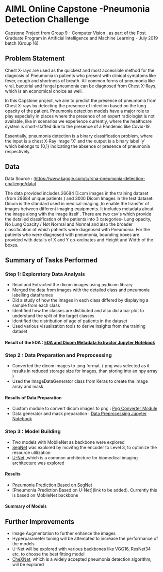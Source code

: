 # AIML Online Capstone -Pneumonia Detection Challenge
Capstone Project from Group 9 - Computer Vision  , as part of the Post Graduate Program in Artificial Intelligence and Machine Learning - July 2019 batch (Group 16)



## Problem Statement
Chest X-rays are used as the quickest and most accessible method for the diagnosis of Pneumonia in patients who present with clinical symptoms like fever, cough and shortness of breath. All common forms of pneumonia like viral, bacterial and fungal pneumonia can be diagnosed from Chest X-Rays, which is an economical choice as well. 

In this Capstone project, we aim to predict the presence of pneumonia from Chest X-rays by detecting the presence of infection based on the lung opacity of the patient. Pneumonia detection models have a major role to play especially in places where the presence of an expert radiologist is not available, like in scenarios we experience currently, where the healthcare system is short-staffed due to the presence of a Pandemic like Covid-19.

Essentially, pneumonia detection is a binary classification problem, where the input is a chest X-Ray image 'X' and the output is a binary label 'y' which belongs to {0,1} indicating the absence or presence of pneumonia respectively. 

## Data
Data Source : (https://www.kaggle.com/c/rsna-pneumonia-detection-challenge/data)

The data provided includes 26684 Dicom images in the training dataset (from 26684 unique patients ) and 3000 Dicom Images in the test dataset. 
Dicom is the standard used in medical imaging ,to enable the transfer of images between different imaging equipments. It includes metadata about the image along with the image itself . There are two csv's which provide the detailed classification of the patients into 3 categories- Lung opacity, No Lung Opacity / Not Normal and Normal and also the broader classification of which patients were diagnosed with Pneumonia. For the patients who were diagnosed with pneumonia, bounding boxes are provided with details of X and Y co-ordinates and Height and Width of the boxes.

## Summary of Tasks Performed
### Step 1: Exploratory Data Analysis 
* Read and Extracted the dicom images using pydicom library
* Merged the data from images with the detailed class and pneumonia labelling dataframes
* Did a study of how the images in each class differed by displaying a sample from each class 
* Identified how the classes are distibuted and also did a bar plot to understand the split of the target classes
* Identified the distribution of age of patients in the dataset 
* Used various visualization tools to derive insights from the training dataset

#### Result of the EDA : [EDA and Dicom Metadata Extractor Jupyter Notebook](https://github.com/meashu31/AIML-Capstone-CV9/blob/master/merged_EDA.ipynb)


### Step 2 : Data Preparation and Preprocessing
* Converted the dicom images to .png format. (.png was selected as it results in reduced storage size for images, than storing into an npy array )
* Used the ImageDataGenerator class from Keras to create the image array and mask

#### Results of Data Preparation
* Custom module to convert dicom images to png : [Png Converter Module](https://github.com/meashu31/AIML-Capstone-CV9/blob/master/generate_png_data.ipynb)
* Data generator and mask preparation : [ Data Preprocessing Jupyter Notebook](https://github.com/meashu31/AIML-Capstone-CV9/blob/master/generator_with_images_and_masks.ipynb)


### Step 3 : Model Building

* Two models with MobileNet as backbone were explored
* [SegNet](https://arxiv.org/pdf/1511.00561.pdf) was explored by movifng the encoder to Level 3, to optimize the resource utilization
* [U-Net](https://arxiv.org/pdf/1505.04597.pdf) ,which is a common architecture for biomedical imaging architecture was explored 

#### Results 
* [Pneumonia Prediction Based on SegNet](https://github.com/meashu31/AIML-Capstone-CV9/blob/master/Segnet_Model_Pneumonia.ipynb)
* [Pneumonia Prediction Based on U-Net](link to be added). Currently this is based on MobileNet backbone

#### Summary of Models
<to be filled>

## Further Improvements
* Image Augmentation to further enhance the images
* Hyperparameter tuning will be attempted to increase the performance of the models
* U-Net will be explored with various backbones like VGG16, ResNet34 etc, to choose the best fitting model
* [CheXNet](https://arxiv.org/pdf/1711.05225.pdf), which is a widely accepted pneumonia detection algorithm, will be explored



